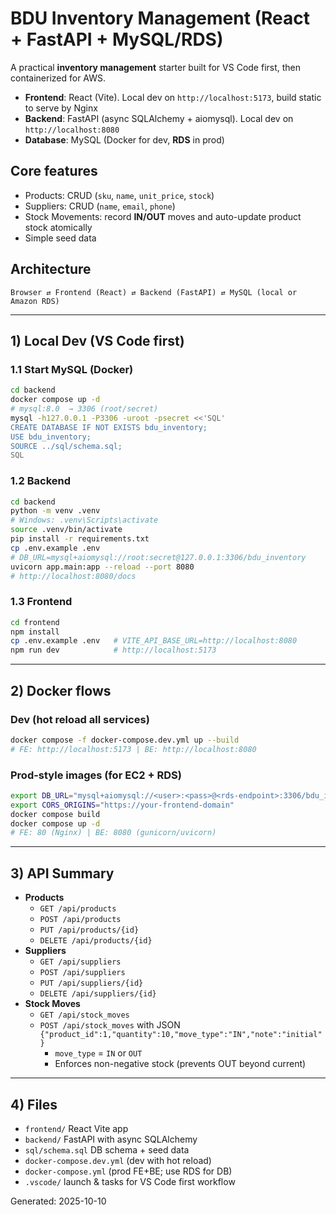 # BDU Inventory Management (React + FastAPI + MySQL/RDS)

A practical **inventory management** starter built for VS Code first, then containerized for AWS.
- **Frontend**: React (Vite). Local dev on `http://localhost:5173`, build static to serve by Nginx
- **Backend**: FastAPI (async SQLAlchemy + aiomysql). Local dev on `http://localhost:8080`
- **Database**: MySQL (Docker for dev, **RDS** in prod)

## Core features
- Products: CRUD (`sku`, `name`, `unit_price`, `stock`)
- Suppliers: CRUD (`name`, `email`, `phone`)
- Stock Movements: record **IN/OUT** moves and auto-update product stock atomically
- Simple seed data

## Architecture
```
Browser ⇄ Frontend (React) ⇄ Backend (FastAPI) ⇄ MySQL (local or Amazon RDS)
```

---

## 1) Local Dev (VS Code first)

### 1.1 Start MySQL (Docker)
```bash
cd backend
docker compose up -d
# mysql:8.0  → 3306 (root/secret)
mysql -h127.0.0.1 -P3306 -uroot -psecret <<'SQL'
CREATE DATABASE IF NOT EXISTS bdu_inventory;
USE bdu_inventory;
SOURCE ../sql/schema.sql;
SQL
```

### 1.2 Backend
```bash
cd backend
python -m venv .venv
# Windows: .venv\Scripts\activate
source .venv/bin/activate
pip install -r requirements.txt
cp .env.example .env
# DB_URL=mysql+aiomysql://root:secret@127.0.0.1:3306/bdu_inventory
uvicorn app.main:app --reload --port 8080
# http://localhost:8080/docs
```

### 1.3 Frontend
```bash
cd frontend
npm install
cp .env.example .env   # VITE_API_BASE_URL=http://localhost:8080
npm run dev            # http://localhost:5173
```

---

## 2) Docker flows

### Dev (hot reload all services)
```bash
docker compose -f docker-compose.dev.yml up --build
# FE: http://localhost:5173 | BE: http://localhost:8080
```

### Prod-style images (for EC2 + RDS)
```bash
export DB_URL="mysql+aiomysql://<user>:<pass>@<rds-endpoint>:3306/bdu_inventory"
export CORS_ORIGINS="https://your-frontend-domain"
docker compose build
docker compose up -d
# FE: 80 (Nginx) | BE: 8080 (gunicorn/uvicorn)
```

---

## 3) API Summary
- **Products**
  - `GET /api/products`
  - `POST /api/products`
  - `PUT /api/products/{id}`
  - `DELETE /api/products/{id}`
- **Suppliers**
  - `GET /api/suppliers`
  - `POST /api/suppliers`
  - `PUT /api/suppliers/{id}`
  - `DELETE /api/suppliers/{id}`
- **Stock Moves**
  - `GET /api/stock_moves`
  - `POST /api/stock_moves` with JSON `{"product_id":1,"quantity":10,"move_type":"IN","note":"initial"}`
    - `move_type` = `IN` or `OUT`
    - Enforces non-negative stock (prevents OUT beyond current)

---

## 4) Files
- `frontend/` React Vite app
- `backend/` FastAPI with async SQLAlchemy
- `sql/schema.sql` DB schema + seed data
- `docker-compose.dev.yml` (dev with hot reload)
- `docker-compose.yml` (prod FE+BE; use RDS for DB)
- `.vscode/` launch & tasks for VS Code first workflow

Generated: 2025-10-10
